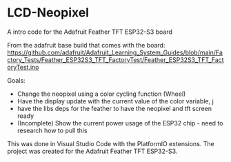 # LCD-Neopixel
A intro code for the Adafruit Feather TFT ESP32-S3 board

From the adafruit base build that comes with the board: https://github.com/adafruit/Adafruit_Learning_System_Guides/blob/main/Factory_Tests/Feather_ESP32S3_TFT_FactoryTest/Feather_ESP32S3_TFT_FactoryTest.ino

Goals:
 - Change the neopixel using a color cycling function (Wheel)
 - Have the display update with the current value of the color variable, j
 - have the libs deps for the feather to have the neopixel and tft screen ready
 - (Incomplete) Show the current power usage of the ESP32 chip - need to research how to pull this

This was done in Visual Studio Code with the PlatformIO extensions.   The project was created for the Adafruit Feather TFT ESP32-S3.
